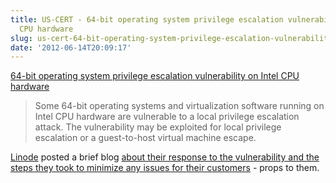 ```yaml
---
title: US-CERT - 64-bit operating system privilege escalation vulnerability on Intel
  CPU hardware
slug: us-cert-64-bit-operating-system-privilege-escalation-vulnerability-on-intel-cpu-hardware
date: '2012-06-14T20:09:17'
---
```


[64-bit operating system privilege escalation vulnerability on Intel CPU hardware](http://www.kb.cert.org/vuls/id/649219)

> Some 64-bit operating systems and virtualization software running on Intel CPU hardware are vulnerable to a local privilege escalation attack. The vulnerability may be exploited for local privilege escalation or a guest-to-host virtual machine escape.

[Linode](http://www.linode.com/?r=b18ba48ea7eac7558eb4a394f1db29208f896576) posted a brief blog [about their response to the vulnerability and the steps they took to minimize any issues for their customers](http://blog.linode.com/2012/06/13/xen-security-advisories-and-how-we-handled-them/) - props to them.

<!--more-->

